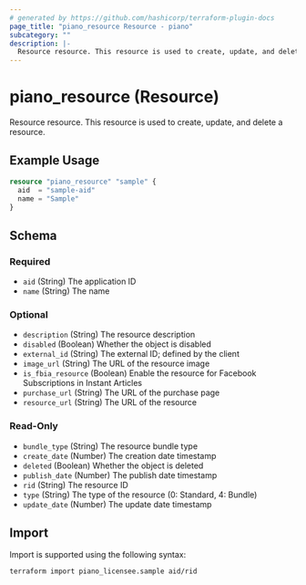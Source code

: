 ```yaml
---
# generated by https://github.com/hashicorp/terraform-plugin-docs
page_title: "piano_resource Resource - piano"
subcategory: ""
description: |-
  Resource resource. This resource is used to create, update, and delete a resource.
---
```


# piano_resource (Resource)

Resource resource. This resource is used to create, update, and delete a resource.

## Example Usage

```terraform
resource "piano_resource" "sample" {
  aid  = "sample-aid"
  name = "Sample"
}
```

<!-- schema generated by tfplugindocs -->
## Schema

### Required

- `aid` (String) The application ID
- `name` (String) The name

### Optional

- `description` (String) The resource description
- `disabled` (Boolean) Whether the object is disabled
- `external_id` (String) The external ID; defined by the client
- `image_url` (String) The URL of the resource image
- `is_fbia_resource` (Boolean) Enable the resource for Facebook Subscriptions in Instant Articles
- `purchase_url` (String) The URL of the purchase page
- `resource_url` (String) The URL of the resource

### Read-Only

- `bundle_type` (String) The resource bundle type
- `create_date` (Number) The creation date timestamp
- `deleted` (Boolean) Whether the object is deleted
- `publish_date` (Number) The publish date timestamp
- `rid` (String) The resource ID
- `type` (String) The type of the resource (0: Standard, 4: Bundle)
- `update_date` (Number) The update date timestamp

## Import

Import is supported using the following syntax:

```shell
terraform import piano_licensee.sample aid/rid
```
